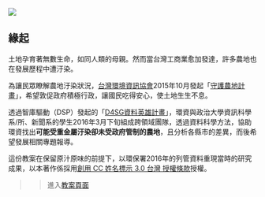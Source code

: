 ![](http://i0.wp.com/d4sg.org/wp-content/uploads/2016/06/1.jpg)

## 緣起
土地孕育著無數生命，如同人類的母親。然而當台灣工商業愈加發達，許多農地也在發展歷程中遭汙染。

為讓民眾瞭解農地汙染狀況，[台灣環境資訊協會](http://teia.tw/zh-hant)2015年10月發起「[守護農地計畫](http://beta.hackfoldr.org/farmland)」，希望敦促政府積極行政，讓國民吃得安心，使土地生生不息。

透過智庫驅動（DSP）發起的「[D4SG資料英雄計畫](https://d4sg.org)」，環資與政治大學資訊科學系/所、新聞系的學生2016年3月下旬組成跨領域團隊，透過資料科學方法，協助環資找出**可能受重金屬汙染卻未受政府管制的農地**，且分析各縣市的差異，而後希望發展相關專題報導。

這份教案在保留原汁原味的前提下，以環保署2016年的列管資料重現當時的研究成果，以本著作係採用<a rel="license" href="http://creativecommons.org/licenses/by/3.0/tw/">創用 CC 姓名標示 3.0 台灣 授權條款</a>授權。

>> 進入[教案頁面](analysis.html)